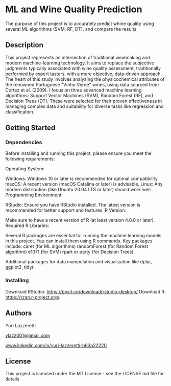 # ML and Wine Quality Prediction

The purpose of this project is to accurately predict whine quality using several ML algorithms (SVM, RF, DT), and compare the results

## Description

This project represents an intersection of traditional winemaking and modern machine-learning technology. It aims to replace the subjective judgments typically associated with wine quality assessment, traditionally performed by expert tasters, with a more objective, data-driven approach. The heart of this study involves analyzing the physicochemical attributes of the renowned Portuguese "Vinho Verde" wines, using data sourced from Cortez et al. (2009). I focus on three advanced machine learning algorithms: Support Vector Machines (SVM), Random Forest (RF), and Decision Trees (DT). These were selected for their proven effectiveness in managing complex data and suitability for diverse tasks like regression and classification.

## Getting Started

### Dependencies

Before installing and running this project, please ensure you meet the following requirements:

Operating System:

Windows: Windows 10 or later is recommended for optimal compatibility.
macOS: A recent version (macOS Catalina or later) is advisable.
Linux: Any modern distribution (like Ubuntu 20.04 LTS or later) should work well.
Programming Environment:

RStudio: Ensure you have RStudio installed. The latest version is recommended for better support and features. 
R Version:

Make sure to have a recent version of R (at least version 4.0.0 or later). 
Required R Libraries:

Several R packages are essential for running the machine learning models in this project. You can install them using R commands. Key packages include:
caret (for ML algorithms)
randomForest (for Random Forest algorithm)
e1071 (for SVM)
rpart or party (for Decision Trees)

Additional packages for data manipulation and visualization like dplyr, ggplot2, tidyr. 

### Installing

Download RStudio: https://posit.co/download/rstudio-desktop/
Download R: https://cran.r-project.org/.

## Authors

Yuri Lazzeretti

ylazz001@gmail.com

www.linkedin.com/in/yuri-lazzeretti-b63a22220

## License

This project is licensed under the MT License - see the LICENSE.md file for details
